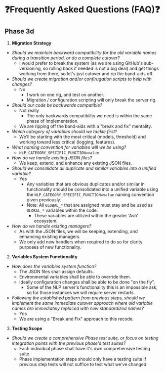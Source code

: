 # ❓Frequently Asked Questions (FAQ)❓

## Phase 3d
1. **Migration Strategy**
  - *Should we maintain backward compatibility for the old variable names during a transition period, or do a complete cutover?*
    - I would prefer to break the system (as we are using GitHub's sub-versioning, so rolling back if needed is not a big deal) and get things working from there, so let's just cutover and rip the band-aids off.
  - *Should we create migration and/or confirugation scripts to help with changes?*
    - No
      - I work on one rig, and test on another.
      - Migration / configuration scripting will only break the server rig.
  - *Should our code be backwards compatible?*
    - Not really
      - The only backwards compatibility we need is within the same phase of implementation.
    - We are ripping off the band-aids with a "break and fix" mentality.
  - *Which category of variables should we tackle first?*
    - We'll be starting with the most critical (models, threshold) and working toward less critical (logging, features).
  - *What naming convention for variables will we be using?*
    - `NLP_CATEGORY_SPECIFIC_FUNCTION=value`
  - *How do we handle existing JSON files?*
    - We keep, extend, and enhance any existing JSON files.
  - *Should we consolidate all duplicate and similar variables into a unified variable?*
    - Yes
      - Any variables that are obvious duplicates and/or similar in functionality should be consolidated into a unified variable using the `NLP_CATEGORY_SPECIFIC_FUNCTION=value` naming convention given previously.
      - Note: All `GLOBAL_*` that are assigned must stay and be used as `GLOBAL_*` variables within the code.
        - These variables are utilized within the greater 'Ash' ecosystem.
  - *How do we handle existing managers?*
    - As with the JSON files, we will be keeping, extending, and enhancing existing managers.
    - We only add new handlers when required to do so for clarity purposes of new functionality.

2. **Variables System Functionality**
  - *How does the variables system function?*
    - The JSON files shall assign defaults.
    - Environmental variables shall be able to override them.
    - Ideally configuration changes shall be able to be done "on the fly".
      - Some of the NLP server's functionality this is an impossible ask, so for those instances we will require server restarts.
  - *Following the established pattern from previous steps, should we implement the same immediate cutover approach where old variable names are immediately replaced with new standardized names?*
    - Yes
    - We are using a "Break and Fix" approach to this recode.

3. **Testing Scope**
  - *Should we create a comprehensive Phase test suite, or focus on testing integration points with the previous phase's test suites?*
    - Each individual phase shall have it's own comprehensive testing suite.
    - Phase implementation steps should only have a testing suite if previous step tests will not suffice to test what we've changed.